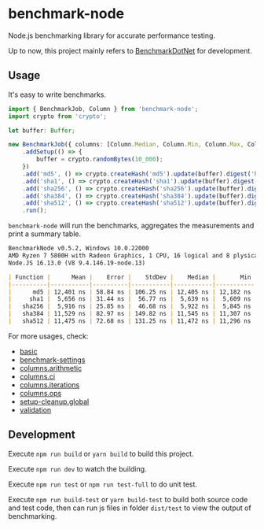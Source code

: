 # benchmark-node

Node.js benchmarking library for accurate performance testing.

Up to now, this project mainly refers to [BenchmarkDotNet] for development.

[benchmarkdotnet]: https://github.com/dotnet/BenchmarkDotNet

## Usage

It's easy to write benchmarks.

```ts
import { BenchmarkJob, Column } from 'benchmark-node';
import crypto from 'crypto';

let buffer: Buffer;

new BenchmarkJob({ columns: [Column.Median, Column.Min, Column.Max, Column.Ops] })
    .addSetup(() => {
        buffer = crypto.randomBytes(10_000);
    })
    .add('md5', () => crypto.createHash('md5').update(buffer).digest('hex'))
    .add('sha1', () => crypto.createHash('sha1').update(buffer).digest('hex'))
    .add('sha256', () => crypto.createHash('sha256').update(buffer).digest('hex'))
    .add('sha384', () => crypto.createHash('sha384').update(buffer).digest('hex'))
    .add('sha512', () => crypto.createHash('sha512').update(buffer).digest('hex'))
    .run();
```

`benchmark-node` will run the benchmarks, aggregates the measurements and print a summary table.

```md
BenchmarkNode v0.5.2, Windows 10.0.22000
AMD Ryzen 7 5800H with Radeon Graphics, 1 CPU, 16 logical and 8 plysical cores
Node.JS 16.13.0 (V8 9.4.146.19-node.13)

| Function |      Mean |    Error |    StdDev |    Median |       Min |       Max |    Op/s |
|----------|-----------|----------|-----------|-----------|-----------|-----------|---------|
|      md5 | 12,401 ns | 58.84 ns | 106.25 ns | 12,405 ns | 12,182 ns | 12,632 ns |  80,641 |
|     sha1 |  5,656 ns | 31.44 ns |  56.77 ns |  5,639 ns |  5,609 ns |  5,828 ns | 176,799 |
|   sha256 |  5,916 ns | 25.85 ns |  46.68 ns |  5,922 ns |  5,845 ns |  5,997 ns | 169,028 |
|   sha384 | 11,529 ns | 82.97 ns | 149.82 ns | 11,545 ns | 11,307 ns | 11,815 ns |  86,740 |
|   sha512 | 11,475 ns | 72.68 ns | 131.25 ns | 11,472 ns | 11,296 ns | 11,841 ns |  87,146 |
```

For more usages, check:
- [basic]
- [benchmark-settings]
- [columns.arithmetic]
- [columns.ci]
- [columns.iterations]
- [columns.ops]
- [setup-cleanup.global]
- [validation]

[basic]: https://github.com/yifanwww/benchmark-node/blob/main/test/features/basic.ts
[benchmark-settings]: https://github.com/yifanwww/benchmark-node/blob/main/test/features/benchmark-settings.ts
[columns.arithmetic]: https://github.com/yifanwww/benchmark-node/blob/main/test/features/columns.arithmetic.ts
[columns.ci]: https://github.com/yifanwww/benchmark-node/blob/main/test/features/columns.ci.ts
[columns.iterations]: https://github.com/yifanwww/benchmark-node/blob/main/test/features/columns.iterations.ts
[columns.ops]: https://github.com/yifanwww/benchmark-node/blob/main/test/features/columns.ops.ts
[setup-cleanup.global]: https://github.com/yifanwww/benchmark-node/blob/main/test/features/setup-cleanup.global.ts
[validation]: https://github.com/yifanwww/benchmark-node/blob/main/test/features/validation.ts

## Development

Execute `npm run build` or `yarn build` to build this project.

Execute `npm run dev` to watch the building.

Execute `npm run test` or `npm run test-full` to do unit test.

Execute `npm run build-test` or `yarn build-test` to build both source code and test code,
then can run js files in folder `dist/test` to view the output of benchmarking.
